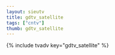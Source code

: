 ```yaml
--- 
layout: sieutv
title: gdtv_satellite
tags: ["cntv"]
thumb: gdtv_satellite
---
```

{% include tvadv key="gdtv_satellite" %}
